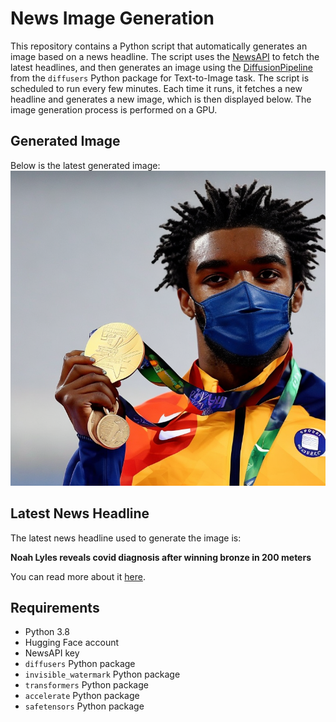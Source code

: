 # News Image Generation
This repository contains a Python script that automatically generates an image based on a news headline. The script uses the [NewsAPI](https://newsapi.org/) to fetch the latest headlines, and then generates an image using the [DiffusionPipeline](https://github.com/huggingface/diffusers) from the `diffusers` Python package for Text-to-Image task.
The script is scheduled to run every few minutes. Each time it runs, it fetches a new headline and generates a new image, which is then displayed below. The image generation process is performed on a GPU.

## Generated Image
Below is the latest generated image:
![Generated Image](image.png)

## Latest News Headline
The latest news headline used to generate the image is:

**Noah Lyles reveals covid diagnosis after winning bronze in 200 meters**

You can read more about it [here](https://news.google.com/rss/articles/CBMikgFBVV95cUxPelZ6MXdKQnFBbXJzTXZhRlhvcVNtaUFrQlhVb19CUG1PMkhRdzFrSHp2SXczRTg1eGlCMFZYQktlM1ZwcEVjeC03aE9BLUloOXJaUklQcTFnUFF4S3VKNmxpb0hsZG5BY2hfa29TQnBiSzFNOE9jZDQxcjdHaE9fN0pvY09HdTllN05HZUhUcGcydw?oc=5).

## Requirements
- Python 3.8
- Hugging Face account
- NewsAPI key
- `diffusers` Python package
- `invisible_watermark` Python package
- `transformers` Python package
- `accelerate` Python package
- `safetensors` Python package
